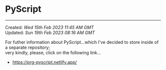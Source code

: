 # PyScript  

-----

Created: *Wed 15th Feb 2023 11:45 AM GMT*  
Updated: *Sun 19th Feb 2023 08:16 AM GMT*

For futher information about PyScript...which I've decided to store inside of a separate repository;  
very kindly, please, click on the following link...

- https://prg-pyscript.netlify.app/





